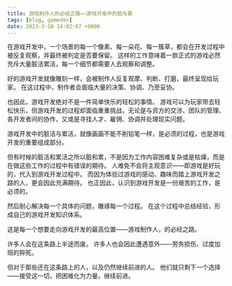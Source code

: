 ```yaml
---
title: 游戏制作人的必经之路——游戏开发中的脏与累
tags: [blog, gamedev]
date: 2023-3-10 14:02:07 +0800
---
```


在游戏开发中，一个场景的每一个像素、每一朵花、每一簇草，都会在开发过程中被反复观察，并最终被判定是否要保留。
这样的工作意味着一款正式的游戏必然充斥大量脏活累活，每一个细节都需要人去观察和调整。

好的游戏开发就像雕刻一样，会被制作人反复观摩、判断、打磨，最终呈现给玩家。
在这过程中，制作者会面临大量的决策、协调、乃至妥协。

也因此，游戏开发绝对不是一件简单快乐的轻松的事情。
游戏可以为玩家带去轻松快乐，但游戏开发的过程却面临重重挑战，无论是与资方的交涉、团队的管理、各开发者间的协作，又或是寻找人才、雇佣、协调并处理现实问题。

游戏开发中的脏活与累活，就像画画不能不削铅笔一样，是必须的过程，也是游戏开发的重要组成部分。

但有时候的脏活和累活之所以脏和累，不是因为工作内容困难复杂或是枯燥，而是在做这些工作的过程中有错误的期待。
人难免不会将主观意识——即游戏是好玩的，代入到游戏开发过程中。
而因为体验过游戏的感动、趣味而踏上游戏开发之路的人，更会因此充满期待。
也正因此，认识到游戏开发是一份艰苦的工作，是必须的。

然后耐心解决每一个具体的问题，雕琢每一个过程。
在这个过程中总结经验，形成自己的游戏开发知识体系。

这是每一个想要走向游戏开发的最高位置——游戏制作人，的必经之路。

许多人会在这条路上半途而废。
许多人也会因此遭遇意外——劳务损伤、过度加班的猝死。

但对于那些还在这条路上的人，以及仍然继续前进的人。
他们就只剩下一个选择——接受这一切，把困难化为力量，继续前进。
